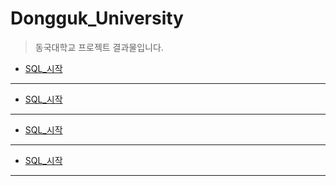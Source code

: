 # Dongguk_University
> 동국대학교 프로젝트 결과물입니다.

* [SQL_시작](https://github.com/Sehun-github/KFO.BigData_Analysis/tree/main/SQL/File/SQL_시작.sql)
------------------------------
* [SQL_시작](https://github.com/Sehun-github/KFO.BigData_Analysis/tree/main/SQL/File/SQL_시작.sql)
------------------------------
* [SQL_시작](https://github.com/Sehun-github/KFO.BigData_Analysis/tree/main/SQL/File/SQL_시작.sql)
------------------------------
* [SQL_시작](https://github.com/Sehun-github/KFO.BigData_Analysis/tree/main/SQL/File/SQL_시작.sql)
------------------------------
